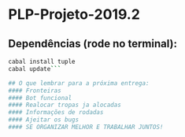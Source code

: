 # PLP-Projeto-2019.2

## Dependências (rode no terminal):
```bash
cabal install tuple
cabal update```

## O que lembrar para a próxima entrega:
#### Fronteiras
#### Bot funcional
#### Realocar tropas ja alocadas
#### Informações de rodadas
#### Ajeitar os bugs
#### SE ORGANIZAR MELHOR E TRABALHAR JUNTOS!
